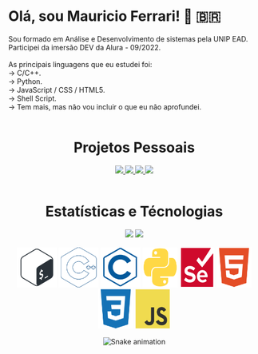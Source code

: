 <h1>Olá, sou Mauricio Ferrari! 👋 🇧🇷</h1>

Sou formado em Análise e Desenvolvimento de sistemas pela UNIP EAD.<br/>
Participei da imersão DEV da Alura - 09/2022.<br/><br/>
As principais linguagens que eu estudei foi:<br/>
-> C/C++.<br/>
-> Python.<br/>
-> JavaScript / CSS / HTML5.<br/>
-> Shell Script.<br/>
-> Tem mais, mas não vou incluir o que eu não aprofundei.<br/>
<br/>


<div align="center">
  <h1> Projetos Pessoais</h1>
  <a href="https://github.com/mxnt10/OMPlayer">
    <img src="https://github-readme-stats.vercel.app/api/pin/?username=mxnt10&repo=OMPlayer&theme=tokyonight">
  </a>
  <a href="https://github.com/mxnt10/cpu-limit">
    <img src="https://github-readme-stats.vercel.app/api/pin/?username=mxnt10&repo=cpu-limit&theme=tokyonight">
  </a>
  <a href="https://github.com/mxnt10/ckdeps">
    <img src="https://github-readme-stats.vercel.app/api/pin/?username=mxnt10&repo=ckdeps&theme=tokyonight">
  </a>
  <a href="https://github.com/mxnt10/wine-slackware-depends">
    <img src="https://github-readme-stats.vercel.app/api/pin/?username=mxnt10&repo=wine-slackware-depends&theme=tokyonight">
  </a>
  
</div><br/>

<h1 align="center"> Estatísticas e Técnologias</h1>

<div align="center">
  <img height="191em" src="https://github-readme-stats.vercel.app/api?username=mxnt10&show_icons=true&theme=tokyonight&include_all_commits=true">
  <img height="191em" src="https://github-readme-stats.vercel.app/api/top-langs/?username=mxnt10&layout=compact&langs_count=8&theme=tokyonight"/>
</div><br/>

<div align="center">
  <img src="https://github.com/devicons/devicon/blob/master/icons/bash/bash-plain.svg" height="80" width="80"/>
  <img src="https://github.com/devicons/devicon/blob/master/icons/cplusplus/cplusplus-line.svg" height="80" width="80"/>
  <img src="https://github.com/devicons/devicon/blob/master/icons/c/c-line.svg" height="80" width="80"/>
  <img src="https://github.com/devicons/devicon/blob/master/icons/python/python-plain.svg" height="80" width="70"/>
  <img src="https://github.com/devicons/devicon/blob/master/icons/selenium/selenium-original.svg" height="80" width="70"/>
  <img src="https://github.com/devicons/devicon/blob/master/icons/html5/html5-plain.svg" height="80" width="70"/>
  <img src="https://github.com/devicons/devicon/blob/master/icons/css3/css3-plain.svg" height="80" width="70"/>
  <img src="https://github.com/devicons/devicon/blob/master/icons/javascript/javascript-original.svg" height="80" width="70"/>
</div>

<div align="center">

![Snake animation](https://github.com/mxnt10/mxnt10/blob/output/github-contribution-grid-snake.svg)

</div>
 
